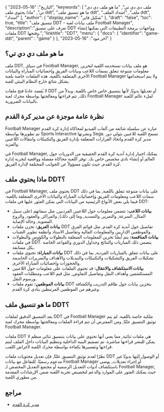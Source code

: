 {
"التاريخ": "16-05-2023",
  "keywords": [
"ملف دي دي تي",
"ما هو ملف دي دي تي",
"ماذا يحتوي ملف ddt",
"ما هو تنسيق ملف ddt",
"ملف",
"امتداد الملف ddt",
"امتداد"
],
  "author": {
"display_name": "شكيل فايز"
},
"draft": "false",
"toc": true,
"title": "تنسيق ملف DDT - ملف بيانات لعبة Football Manager",
  "description":"تعرف على تنسيق DDT وواجهات برمجة التطبيقات التي يمكنها إنشاء ملفات DDT وفتحها.",
"linktitle": "DDT",
  "menu": {
    "docs": {
      "identifier": "game-ddt",
"parent" : "game"
}
},
"آخر مود": "16-05-2023"
}

## ما هو ملف دي دي تي؟

ملف DDT, في سياق Football Manager, هو ملف بيانات تستخدمه اللعبة لتخزين معلومات متنوعة تتعلق بسمات اللاعب وبيانات الفريق وإحصائيات المباراة والبيانات الأخرى المتعلقة باللعبة. هذه الملفات خاصة بلعبة Football Manager ولا يتم استخدامها بشكل شائع خارج النظام البيئي للعبة.

لا يُقصد عادةً فتح ملفات DDT أو تعديلها يدويًا, لأنها بتنسيق خاص خاص باللعبة. وبدلاً من ذلك, تتم قراءتها ومعالجتها بواسطة محرك لعبة Football Manager لملء عالم اللعبة بالبيانات الضرورية.

## نظرة عامة موجزة عن مدير كرة القدم

Football Manager عبارة عن سلسلة شائعة من ألعاب الفيديو لمحاكاة إدارة كرة القدم تم تطويرها بواسطة Sports Interactive ونشرتها Sega. تسمح اللعبة للاعبين بتولي دور مدير كرة القدم واتخاذ القرارات المتعلقة بإدارة الفريق والتكتيكات وانتقالات اللاعبين والمزيد.

في Football Manager, يمكنك اختيار إدارة أندية كرة القدم الحقيقية من الدوريات حول العالم أو إنشاء نادي مخصص خاص بك. توفر اللعبة محاكاة مفصلة وواقعية لتجربة إدارة كرة القدم, حيث تكون مسؤولاً عن الجوانب المختلفة لإدارة الفريق.

## ماذا يحتوي ملف DDT؟

في Football Manager, يحتوي ملف DDT على بيانات متنوعة تتعلق باللعبة, بما في ذلك سمات اللاعب ومعلومات الفريق وإحصائيات المباراة والبيانات الأخرى المتعلقة باللعبة. فيما يلي بعض الأنواع الرئيسية من البيانات التي يمكن العثور عليها في ملفات DDT:

- **بيانات اللاعب:** تتضمن معلومات حول اللاعبين الفرديين, مثل سماتهم (على سبيل المثال, السرعة, والتمرير, والتسديد, وما إلى ذلك), والمراكز, والعقود, والروح المعنوية, وحالة الإصابة.
- **بيانات الفريق:** تخزن ملفات DDT تفاصيل حول أندية كرة القدم, مثل قوائم الفرق والموظفين الإداريين والمعلومات المالية وتفاصيل الاستاد وأنظمة تطوير الشباب.
- **بيانات المنافسة:** يتم أيضًا تخزين المعلومات المتعلقة بالبطولات والكؤوس والبطولات في ملفات DDT. يتضمن ذلك المباريات والنتائج وجداول الدوري والقواعد الخاصة بكل مسابقة.
- **بيانات المباراة:** تحتوي ملفات DDT على بيانات تتعلق بالمباريات الفردية, بما في ذلك تشكيلات الفريق والتشكيلات والتكتيكات والتبديلات والأهداف والتمريرات الحاسمة والحجوزات وإحصائيات المباراة الأخرى.
- **بيانات الاستكشاف والانتقال:** قد تحتوي الملفات على معلومات حول اللاعبين المستكشفين وأهداف النقل وتفاصيل التفاوض, مثل قيم اللاعب ومتطلبات العقود ورسوم النقل.
- **بيانات الموظفين:** تقوم ملفات DDT بتخزين بيانات حول طاقم التدريب والكشافة وغيرهم من الموظفين المرتبطين بنادي كرة القدم.

## ما هو تنسيق ملف DDT؟

يعد التنسيق الدقيق لملفات DDT في Football Manager ملكية خاصة باللعبة. لم يتم توثيق التنسيق علنًا, ومن المفترض أن تتم قراءة الملفات ومعالجتها بواسطة محرك لعبة Football Manager.

ملفات DDT هي ملفات ثنائية, مما يعني أنها تحتوي على بيانات بتنسيق ثنائي منظم لا يمكن للبشر قراءتها مباشرة. تم تصميم البنية الداخلية وتنظيم البيانات داخل الملف ليتم قراءتها وتفسيرها بكفاءة بواسطة محرك اللعبة لأغراض اللعب.

نظرًا لعدم توثيق التنسيق علنًا, فإن تعديل محتويات ملفات DDT أو الوصول إليها يدويًا غير مدعوم رسميًا. للتفاعل مع بيانات Football Manager أو إجراء تعديلات, يوصى باستكشاف أدوات التعديل الرسمية أو مجتمع التعديل المخصص لـ Football Manager, حيث يمكنك العثور على الموارد والدعم لتخصيص تجربة اللعبة ضمن الإرشادات المقدمة من مطوري اللعبة.

## مراجع
* [مدير كرة القدم](https://en.wikipedia.org/wiki/Football_Manager)

